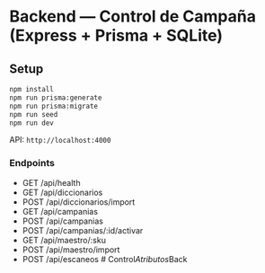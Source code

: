 # Backend — Control de Campaña (Express + Prisma + SQLite)

## Setup
```bash
npm install
npm run prisma:generate
npm run prisma:migrate
npm run seed
npm run dev
```
API: `http://localhost:4000`

### Endpoints
- GET /api/health
- GET /api/diccionarios
- POST /api/diccionarios/import
- GET /api/campanias
- POST /api/campanias
- POST /api/campanias/:id/activar
- GET /api/maestro/:sku
- POST /api/maestro/import
- POST /api/escaneos
#   C o n t r o l _ A t r i b u t o s _ B a c k  
 
